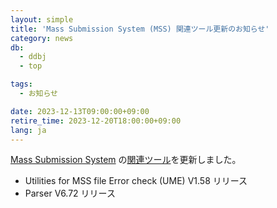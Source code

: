 ```yaml
---
layout: simple
title: 'Mass Submission System (MSS) 関連ツール更新のお知らせ'
category: news
db:
  - ddbj
  - top

tags:
  - お知らせ

date: 2023-12-13T09:00:00+09:00
retire_time: 2023-12-20T18:00:00+09:00
lang: ja
---
```


<p><a href="/ddbj/mss.html">Mass Submission System</a> の<a href="/ddbj/mss-tool.html">関連ツール</a>を更新しました。</p>

- Utilities for MSS file Error check (UME) V1.58 リリース
- Parser V6.72 リリース
